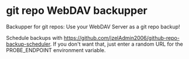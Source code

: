 # git repo WebDAV backupper

Backupper for git repos: Use your WebDAV Server as a git repo backup!

Schedule backups with https://github.com/jzelAdmin2006/github-repo-backup-scheduler. If you don't want that, just enter a random URL for the PROBE_ENDPOINT environment variable.
